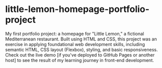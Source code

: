 # little-lemon-homepage-portfolio-project
My first portfolio project: a homepage for "Little Lemon," a fictional Mediterranean restaurant. Built using HTML and CSS, this project was an exercise in applying foundational web development skills, including semantic HTML, CSS layout (Flexbox), styling, and basic responsiveness. Check out the live demo [if you've deployed to GitHub Pages or another host] to see the result of my learning journey in front-end development. 
